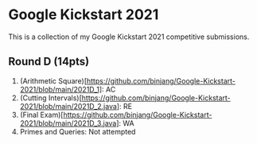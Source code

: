 # Google Kickstart 2021
This is a collection of my Google Kickstart 2021 competitive submissions.

## Round D (14pts)

1. (Arithmetic Square)[https://github.com/binjang/Google-Kickstart-2021/blob/main/2021D_1]: AC
2. (Cutting Intervals)[https://github.com/binjang/Google-Kickstart-2021/blob/main/2021D_2.java]: RE
3. (Final Exam)[https://github.com/binjang/Google-Kickstart-2021/blob/main/2021D_3.java]: WA
4. Primes and Queries: Not attempted
